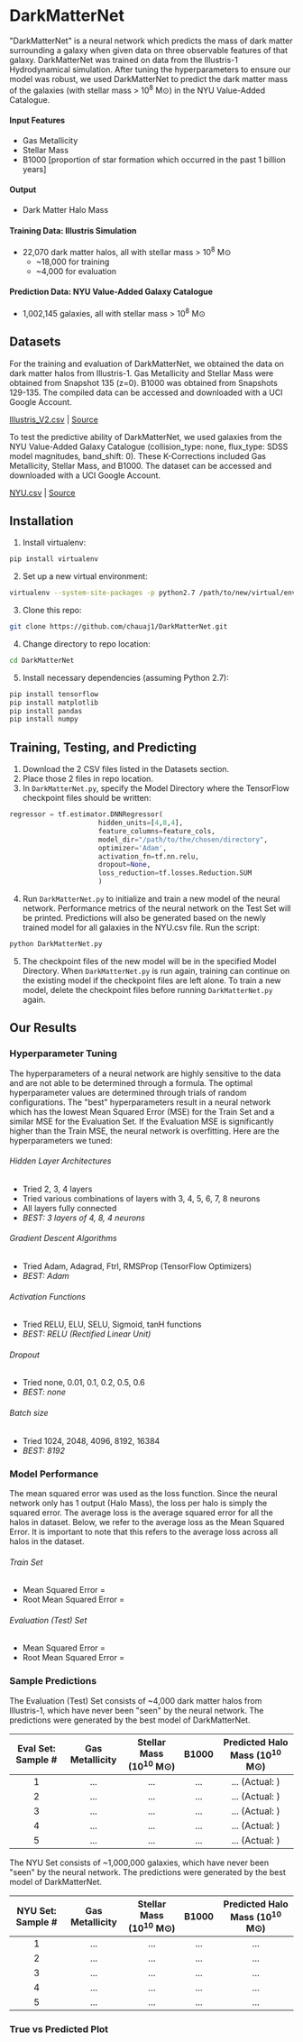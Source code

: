 # DarkMatterNet
"DarkMatterNet" is a neural network which predicts the mass of dark matter surrounding a galaxy when given data on three observable features of that galaxy. DarkMatterNet was trained on data from the Illustris-1 Hydrodynamical simulation. After tuning the hyperparameters to ensure our model was robust, we used DarkMatterNet to predict the dark matter mass of the galaxies (with stellar mass > 10<sup>8</sup> M⊙) in the NYU Value-Added Catalogue.

#### Input Features
* Gas Metallicity
* Stellar Mass
* B1000 [proportion of star formation which occurred in the past 1 billion years]

#### Output
* Dark Matter Halo Mass

#### Training Data: Illustris Simulation
* 22,070 dark matter halos, all with stellar mass > 10<sup>8</sup> M⊙
  * ~18,000 for training
  * ~4,000 for evaluation

#### Prediction Data: NYU Value-Added Galaxy Catalogue
* 1,002,145 galaxies, all with stellar mass > 10<sup>8</sup> M⊙


## Datasets
For the training and evaluation of DarkMatterNet, we obtained the data on dark matter halos from Illustris-1. Gas Metallicity and Stellar Mass were obtained from Snapshot 135 (z=0). B1000 was obtained from Snapshots 129-135. The compiled data can be accessed and downloaded with a UCI Google Account.

[Illustris_V2.csv](https://drive.google.com/a/uci.edu/file/d/1gg0eeuadNAWKssdDmyB84M4uXk9Igo0i/view?usp=sharing) | [Source](http://www.illustris-project.org/data/downloads/Illustris-1/)

To test the predictive ability of DarkMatterNet, we used galaxies from the NYU Value-Added Galaxy Catalogue (collision_type: none, flux_type: SDSS model magnitudes, band_shift: 0). These K-Corrections included Gas Metallicity, Stellar Mass, and B1000. The dataset can be accessed and downloaded with a UCI Google Account.

[NYU.csv](https://drive.google.com/a/uci.edu/file/d/1B2RFeulePGP9NfdEODWOQ0bixO-vv3zv/view?usp=sharing) | [Source](http://cosmo.nyu.edu/blanton/vagc/kcorrect.html)

## Installation
1. Install virtualenv:
```bash
pip install virtualenv
```
2. Set up a new virtual environment:
```bash
virtualenv --system-site-packages -p python2.7 /path/to/new/virtual/env
```
3. Clone this repo:
```bash
git clone https://github.com/chauaj1/DarkMatterNet.git
```
4. Change directory to repo location:
```bash
cd DarkMatterNet
```
5. Install necessary dependencies (assuming Python 2.7):
```bash
pip install tensorflow
pip install matplotlib
pip install pandas
pip install numpy
```

## Training, Testing, and Predicting
1. Download the 2 CSV files listed in the Datasets section.
2. Place those 2 files in repo location.
3. In `DarkMatterNet.py`, specify the Model Directory where the TensorFlow checkpoint files should be written:
```python
regressor = tf.estimator.DNNRegressor(
                      hidden_units=[4,8,4],
                      feature_columns=feature_cols,
                      model_dir="/path/to/the/chosen/directory",
                      optimizer='Adam',
                      activation_fn=tf.nn.relu,
                      dropout=None,
                      loss_reduction=tf.losses.Reduction.SUM
                      )
```

4. Run `DarkMatterNet.py` to initialize and train a new model of the neural network. Performance metrics of the neural network on the Test Set will be printed. Predictions will also be generated based on the newly trained model for all galaxies in the NYU.csv file. Run the script:
```bash
python DarkMatterNet.py
```

5. The checkpoint files of the new model will be in the specified Model Directory. When `DarkMatterNet.py` is run again, training can continue on the existing model if the checkpoint files are left alone. To train a new model, delete the checkpoint files before running `DarkMatterNet.py` again.


## Our Results
### Hyperparameter Tuning
The hyperparameters of a neural network are highly sensitive to the data and are not able to be determined through a formula. The optimal hyperparameter values are determined through trials of random configurations. The "best" hyperparameters result in a neural network which has the lowest Mean Squared Error (MSE) for the Train Set and a similar MSE for the Evaluation Set. If the Evaluation MSE is significantly higher than the Train MSE, the neural network is overfitting. Here are the hyperparameters we tuned:  

###### Hidden Layer Architectures
  * Tried 2, 3, 4 layers
  * Tried various combinations of layers with 3, 4, 5, 6, 7, 8 neurons
  * All layers fully connected
  * *BEST: 3 layers of 4, 8, 4 neurons*

###### Gradient Descent Algorithms
  * Tried Adam, Adagrad, Ftrl, RMSProp (TensorFlow Optimizers)
  * *BEST: Adam*

###### Activation Functions
  * Tried RELU, ELU, SELU, Sigmoid, tanH functions
  * *BEST: RELU (Rectified Linear Unit)*

###### Dropout
  * Tried none, 0.01, 0.1, 0.2, 0.5, 0.6
  * *BEST: none*

###### Batch size
* Tried 1024, 2048, 4096, 8192, 16384
* *BEST: 8192*



### Model Performance
The mean squared error was used as the loss function. Since the neural network only has 1 output (Halo Mass), the loss per halo is simply the squared error. The average loss is the average squared error for all the halos in dataset. Below, we refer to the average loss as the Mean Squared Error. It is important to note that this refers to the average loss across all halos in the dataset.

###### Train Set
* Mean Squared Error =
* Root Mean Squared Error =

###### Evaluation (Test) Set
* Mean Squared Error =
* Root Mean Squared Error =


### Sample Predictions

The Evaluation (Test) Set consists of ~4,000 dark matter halos from Illustris-1, which have never been "seen" by the neural network. The predictions were generated by the best model of DarkMatterNet.

Eval Set: Sample # | Gas Metallicity | Stellar Mass (10<sup>10</sup> M⊙) | B1000 | Predicted Halo Mass (10<sup>10</sup> M⊙)
:---: | :---: | :---: | :---: | :---:
1 | ... | ... | ... | ... (Actual: )
2 | ... | ... | ... | ... (Actual: )
3 | ... | ... | ... | ... (Actual: )
4 | ... | ... | ... | ... (Actual: )
5 | ... | ... | ... | ...  (Actual: )

The NYU Set consists of ~1,000,000 galaxies, which have never been "seen" by the neural network. The predictions were generated by the best model of DarkMatterNet.

NYU Set: Sample # | Gas Metallicity | Stellar Mass (10<sup>10</sup> M⊙) | B1000 | Predicted Halo Mass (10<sup>10</sup> M⊙)
:---: | :---: | :---: | :---: | :---:
1 | ... | ... | ... | ...
2 | ... | ... | ... | ...
3 | ... | ... | ... | ...
4 | ... | ... | ... | ...
5 | ... | ... | ... | ...



### True vs Predicted  Plot
